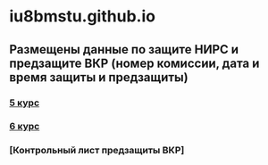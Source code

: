 # iu8bmstu.github.io
## Размещены данные по защите НИРС и предзащите ВКР (номер комиссии, дата и время защиты и предзащиты)
### [5 курс](https://github.com/iu8bmstu/iu8bmstu.github.io/blob/master/%D0%9D%D0%98%D0%A0%D0%A1_2018_5_%D0%BA%D1%83%D1%80%D1%81.pdf)
### [6 курс](https://github.com/iu8bmstu/iu8bmstu.github.io/blob/master/%D0%9D%D0%98%D0%A0%D0%A1_2018_6_%D0%BA%D1%83%D1%80%D1%81.pdf)
### [Контрольный лист предзащиты ВКР]